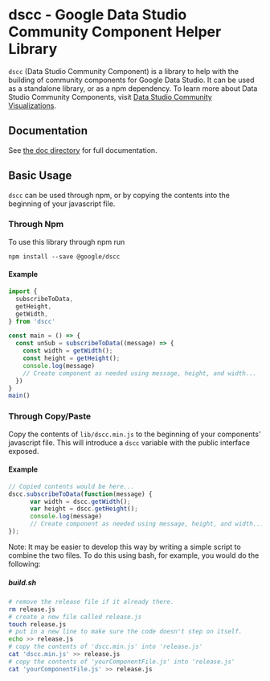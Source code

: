 # dscc - Google Data Studio Community Component Helper Library

`dscc` (Data Studio Community Component) is a library to help with the building
of community components for Google Data Studio. It can be used as a standalone
library, or as a npm dependency. To learn more about Data Studio Community
Components, visit [Data Studio Community Visualizations][dscv-devsite].

## Documentation

See [the doc directory][docs] for full documentation.

## Basic Usage

`dscc` can be used through npm, or by copying the contents into the beginning of
your javascript file.

### Through Npm

To use this library through npm run

```shell
npm install --save @google/dscc
```

#### Example

```javascript
import {
  subscribeToData,
  getHeight,
  getWidth,
} from 'dscc'

const main = () => {
  const unSub = subscribeToData((message) => {
    const width = getWidth();
    const height = getHeight();
    console.log(message)
    // Create component as needed using message, height, and width...
  })
}
main()
```

### Through Copy/Paste

Copy the contents of `lib/dscc.min.js` to the beginning of your components'
javascript file. This will introduce a `dscc` variable with the public interface
exposed.

#### Example

```javascript
// Copied contents would be here...
dscc.subscribeToData(function(message) {
      var width = dscc.getWidth();
      var height = dscc.getHeight();
      console.log(message)
      // Create component as needed using message, height, and width...
});
```

Note: It may be easier to develop this way by writing a simple script to combine
the two files. To do this using bash, for example, you would do the following:

##### build.sh

```bash
# remove the release file if it already there.
rm release.js
# create a new file called release.js
touch release.js
# put in a new line to make sure the code doesn't step on itself.
echo >> release.js
# copy the contents of 'dscc.min.js' into 'release.js'
cat 'dscc.min.js' >> release.js
# copy the contents of 'yourComponentFile.js' into 'release.js'
cat 'yourComponentFile.js' >> release.js
```

[dscv-devsite]: https://developers.google.com/datastudio/visualization/
[docs]: https://googledatastudio.github.io/ds-component/
